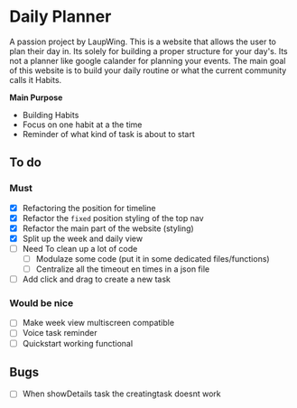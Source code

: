# Daily Planner
A passion project by LaupWing. This is a website that allows the user to plan their day in. Its solely for building a proper structure for your day's. Its not a planner like google calander for planning your events. The  main goal of this website is to build your daily routine or what the current community calls it Habits.

**Main Purpose**
*   Building Habits
*   Focus on one habit at a the time
*   Reminder of what kind of task is about to start



## To do 
### Must
- [x]  Refactoring the position for timeline
- [x]  Refactor the `fixed` position styling of the top nav
- [x]  Refactor the main part of the website (styling)
- [x]  Split up the week and daily view
- [ ]  Need To clean up a lot of code
    - [ ] Modulaze some code (put it in some dedicated files/functions)
    - [ ] Centralize all the timeout en times in a json file
- [ ] Add click and drag to create a new task
### Would be nice
- [ ]  Make week view multiscreen compatible
- [ ]  Voice task reminder
- [ ]  Quickstart working functional

## Bugs
- [ ] When showDetails task the creatingtask doesnt work
